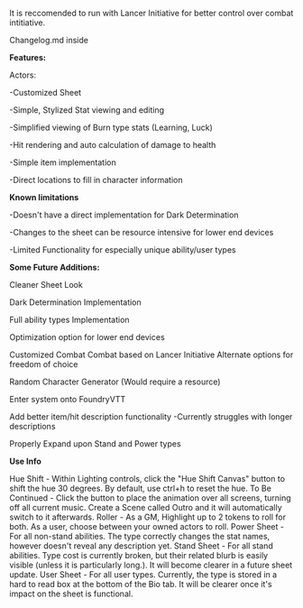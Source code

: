 It is reccomended to run with Lancer Initiative for better control over combat intitiative.

Changelog.md inside

**Features:**

Actors:

-Customized Sheet

-Simple, Stylized Stat viewing and editing

-Simplified viewing of Burn type stats (Learning, Luck)

-Hit rendering and auto calculation of damage to health

-Simple item implementation

-Direct locations to fill in character information

**Known limitations**

-Doesn't have a direct implementation for Dark Determination

-Changes to the sheet can be resource intensive for lower end devices

-Limited Functionality for especially unique ability/user types


**Some Future Additions:**

Cleaner Sheet Look

Dark Determination Implementation

Full ability types Implementation

Optimization option for lower end devices

Customized Combat
    Combat based on Lancer Initiative
        Alternate options for freedom of choice

Random Character Generator (Would require a resource)

Enter system onto FoundryVTT

Add better item/hit description functionality
    -Currently struggles with longer descriptions

Properly Expand upon Stand and Power types

**Use Info**

Hue Shift - Within Lighting controls, click the "Hue Shift Canvas" button to shift the hue 30 degrees. By default, use ctrl+h to reset the hue.
To Be Continued - Click the button to place the animation over all screens, turning off all current music. Create a Scene called Outro and it will automatically switch to it afterwards.
Roller - As a GM, Highlight up to 2 tokens to roll for both. As a user, choose between your owned actors to roll.
Power Sheet - For all non-stand abilities. The type correctly changes the stat names, however doesn't reveal any description yet.
Stand Sheet - For all stand abilities. Type cost is currently broken, but their related blurb is easily visible (unless it is particularly long.). It will become clearer in a future sheet update.
User Sheet - For all user types. Currently, the type is stored in a hard to read box at the bottom of the Bio tab. It will be clearer once it's impact on the sheet is functional.